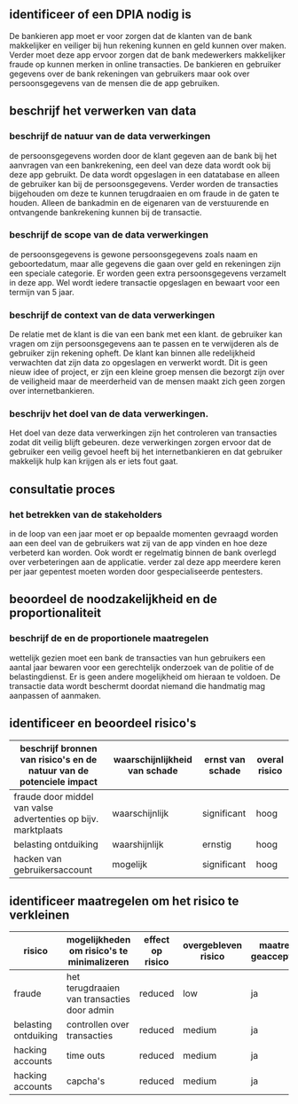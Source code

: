 ## identificeer of een DPIA nodig is

De bankieren app moet er voor zorgen dat de klanten van de bank makkelijker en veiliger bij hun rekening kunnen en geld kunnen over maken. Verder moet deze app ervoor zorgen dat de bank medewerkers makkelijker fraude op kunnen merken in online transacties. De bankieren en gebruiker gegevens over de bank rekeningen van gebruikers maar ook over persoonsgegevens van de mensen die de app gebruiken.

## beschrijf het verwerken van data

### beschrijf de natuur van de data verwerkingen

de persoonsgegevens worden door de klant gegeven aan de bank bij het aanvragen van een bankrekening, een deel van deze data wordt ook bij deze app gebruikt. De data wordt opgeslagen in een datatabase en alleen de gebruiker kan bij de persoonsgegevens. Verder worden de transacties bijgehouden om deze te kunnen terugdraaien en om fraude in de gaten te houden. Alleen de bankadmin en de eigenaren van de verstuurende en ontvangende bankrekening kunnen bij de transactie.

### beschrijf de scope van de data verwerkingen

de persoonsgegevens is gewone persoonsgegevens zoals naam en geboortedatum, maar alle gegevens die gaan over geld en rekeningen zijn een speciale categorie. Er worden geen extra persoonsgegevens verzamelt in deze app. Wel wordt iedere transactie opgeslagen en bewaart voor een termijn van 5 jaar.

### beschrijf de context van de data verwerkingen

De relatie met de klant is die van een bank met een klant. de gebruiker kan vragen om zijn persoonsgegevens aan te passen en te verwijderen als de gebruiker zijn rekening opheft. De klant kan binnen alle redelijkheid verwachten dat zijn data zo opgeslagen en verwerkt wordt. Dit is geen nieuw idee of project, er zijn een kleine groep mensen die bezorgt zijn over de veiligheid maar de meerderheid van de mensen maakt zich geen zorgen over internetbankieren.

### beschrijv het doel van de data verwerkingen.

Het doel van deze data verwerkingen zijn het controleren van transacties zodat dit veilig blijft gebeuren. deze verwerkingen zorgen ervoor dat de gebruiker een veilig gevoel heeft bij het internetbankieren en dat gebruiker makkelijk hulp kan krijgen als er iets fout gaat.

## consultatie proces

### het betrekken van de stakeholders

in de loop van een jaar moet er op bepaalde momenten gevraagd worden aan een deel van de gebruikers wat zij van de app vinden en hoe deze verbeterd kan worden. Ook wordt er regelmatig binnen de bank overlegd over verbeteringen aan de applicatie. verder zal deze app meerdere keren per jaar gepentest moeten worden door gespecialiseerde pentesters.

## beoordeel de noodzakelijkheid en de proportionaliteit

### beschrijf de en de proportionele maatregelen

wettelijk gezien moet een bank de transacties van hun gebruikers een aantal jaar bewaren voor een gerechtelijk onderzoek van de politie of de belastingdienst. Er is geen andere mogelijkheid om hieraan te voldoen. De transactie data wordt beschermt doordat niemand die handmatig mag aanpassen of aanmaken.

## identificeer en beoordeel risico's

| beschrijf bronnen van risico's en de natuur van de potenciele impact | waarschijnlijkheid van schade | ernst van schade | overal risico |
| -------------------------------------------------------------------- | ----------------------------- | ---------------- | ------------- |
| fraude door middel van valse advertenties op bijv. marktplaats       | waarschijnlijk                | significant      | hoog          |
| belasting ontduiking                                                 | waarshijnlijk                 | ernstig          | hoog          |
| hacken van gebruikersaccount                                         | mogelijk                      | significant      | hoog          |

## identificeer maatregelen om het risico te verkleinen

| risico | mogelijkheden om risico's te minimalizeren  | effect op risico | overgebleven risico | maatregel geaccepteerd |
| ------ | ------------------------------------------- | ---------------- | ------------------- | ---------------------- |
| fraude | het terugdraaien van transacties door admin | reduced          | low                 | ja                     |
| belasting ontduiking | controllen over transacties   | reduced          | medium              | ja                     |
| hacking accounts | time outs                         | reduced          | medium              | ja                     |
| hacking accounts | capcha's                          | reduced          | medium              | ja                     |
